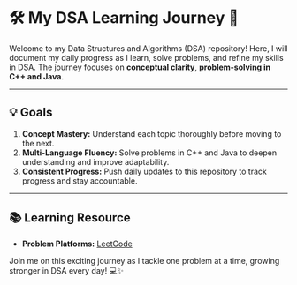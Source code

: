 # 🛠️ My DSA Learning Journey 🚀

Welcome to my Data Structures and Algorithms (DSA) repository! Here, I will document my daily progress as I learn, solve problems, and refine my skills in DSA. The journey focuses on **conceptual clarity**, **problem-solving in C++ and Java**.

---

## 💡 Goals

1. **Concept Mastery:** Understand each topic thoroughly before moving to the next.
2. **Multi-Language Fluency:** Solve problems in C++ and Java to deepen understanding and improve adaptability.
3. **Consistent Progress:** Push daily updates to this repository to track progress and stay accountable.

---

## 📚 Learning Resource

- **Problem Platforms:** [LeetCode](https://leetcode.com)

Join me on this exciting journey as I tackle one problem at a time, growing stronger in DSA every day! 💻✨
